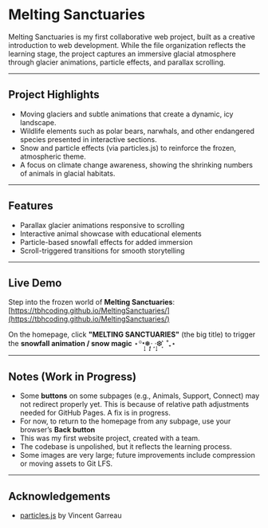 # Melting Sanctuaries

Melting Sanctuaries is my first collaborative web project, built as a creative introduction to web development. While the file organization reflects the learning stage, the project captures an immersive glacial atmosphere through glacier animations, particle effects, and parallax scrolling.

---

## Project Highlights

- Moving glaciers and subtle animations that create a dynamic, icy landscape.  
- Wildlife elements such as polar bears, narwhals, and other endangered species presented in interactive sections.  
- Snow and particle effects (via particles.js) to reinforce the frozen, atmospheric theme.  
- A focus on climate change awareness, showing the shrinking numbers of animals in glacial habitats.  

---

## Features

- Parallax glacier animations responsive to scrolling  
- Interactive animal showcase with educational elements  
- Particle-based snowfall effects for added immersion  
- Scroll-triggered transitions for smooth storytelling  

---

## Live Demo

Step into the frozen world of **Melting Sanctuaries**:  
[https://tbhcoding.github.io/MeltingSanctuaries/](https://tbhcoding.github.io/MeltingSanctuaries/)

On the homepage, click **"MELTING SANCTUARIES"** (the big title) to trigger the **snowfall animation / snow magic**  ⋆꙳•̩̩͙❅*̩̩͙‧͙    ‧͙*̩̩͙❆ ͙͛ ˚₊⋆ 

 ---

## Notes (Work in Progress)

- Some **buttons** on some subpages (e.g., Animals, Support, Connect) may not redirect properly yet.  This is because of relative path adjustments needed for GitHub Pages. A fix is in progress.  
- For now, to return to the homepage from any subpage, use your browser’s **Back button**
- This was my first website project, created with a team.  
- The codebase is unpolished, but it reflects the learning process.  
- Some images are very large; future improvements include compression or moving assets to Git LFS.  

---

## Acknowledgements

- [particles.js](https://github.com/VincentGarreau/particles.js) by Vincent Garreau  
